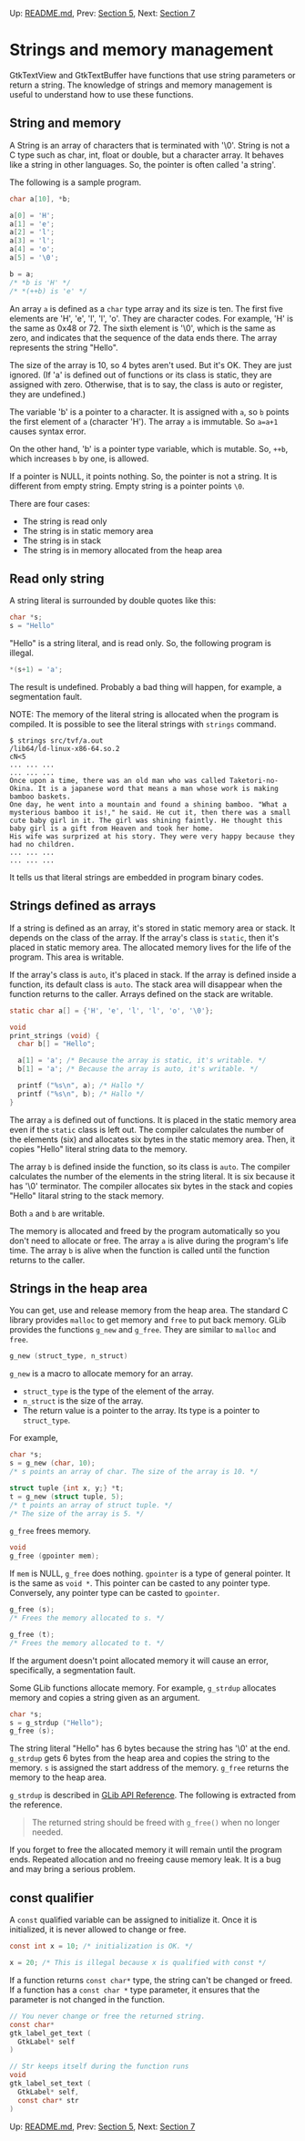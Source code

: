 Up: [README.md](../README.md),  Prev: [Section 5](sec5.md), Next: [Section 7](sec7.md)

# Strings and memory management

GtkTextView and GtkTextBuffer have functions that use string parameters or return a string.
The knowledge of strings and memory management is useful to understand how to use these functions.

## String and memory

A String is an array of characters that is terminated with '\0'.
String is not a C type such as char, int, float or double, but a character array.
It behaves like a string in other languages.
So, the pointer is often called 'a string'.

The following is a sample program.

~~~C
char a[10], *b;

a[0] = 'H';
a[1] = 'e';
a[2] = 'l';
a[3] = 'l';
a[4] = 'o';
a[5] = '\0';

b = a;
/* *b is 'H' */
/* *(++b) is 'e' */
~~~

An array `a` is defined as a `char` type array and its size is ten.
The first five elements are 'H', 'e', 'l', 'l', 'o'.
They are character codes.
For example, 'H' is the same as 0x48 or 72.
The sixth element is '\0', which is the same as zero, and indicates that the sequence of the data ends there.
The array represents the string "Hello".

The size of the array is 10, so 4 bytes aren't used.
But it's OK.
They are just ignored.
(If 'a' is defined out of functions or its class is static, they are assigned with zero.
Otherwise, that is to say, the class is auto or register, they are undefined.)

The variable 'b' is a pointer to a character.
It is assigned with `a`, so `b` points the first element of `a` (character 'H').
The array `a` is immutable.
So `a=a+1` causes syntax error.

On the other hand, 'b' is a pointer type variable, which is mutable.
So, `++b`, which increases `b` by one, is allowed.


If a pointer is NULL, it points nothing.
So, the pointer is not a string.
It is different from empty string.
Empty string is a pointer points `\0`.

There are four cases:

- The string is read only
- The string is in static memory area
- The string is in stack
- The string is in memory allocated from the heap area

## Read only string

A string literal is surrounded by double quotes like this:

~~~C
char *s;
s = "Hello"
~~~

"Hello" is a string literal, and is read only.
So, the following program is illegal.

~~~C
*(s+1) = 'a';
~~~

The result is undefined.
Probably a bad thing will happen, for example, a segmentation fault.

NOTE: The memory of the literal string is allocated when the program is compiled.
It is possible to see the literal strings with `strings` command.

~~~
$ strings src/tvf/a.out
/lib64/ld-linux-x86-64.so.2
cN<5
... ... ...
... ... ...
Once upon a time, there was an old man who was called Taketori-no-Okina. It is a japanese word that means a man whose work is making bamboo baskets.
One day, he went into a mountain and found a shining bamboo. "What a mysterious bamboo it is!," he said. He cut it, then there was a small cute baby girl in it. The girl was shining faintly. He thought this baby girl is a gift from Heaven and took her home.
His wife was surprized at his story. They were very happy because they had no children. 
... ... ...
... ... ...
~~~

It tells us that literal strings are embedded in program binary codes.

## Strings defined as arrays

If a string is defined as an array, it's stored in static memory area or stack.
It depends on the class of the array.
If the array's class is `static`, then it's placed in static memory area.
The allocated memory lives for the life of the program.
This area is writable.

If the array's class is `auto`, it's placed in stack.
If the array is defined inside a function, its default class is `auto`.
The stack area will disappear when the function returns to the caller.
Arrays defined on the stack are writable.

~~~C
static char a[] = {'H', 'e', 'l', 'l', 'o', '\0'};

void
print_strings (void) {
  char b[] = "Hello";

  a[1] = 'a'; /* Because the array is static, it's writable. */
  b[1] = 'a'; /* Because the array is auto, it's writable. */

  printf ("%s\n", a); /* Hallo */
  printf ("%s\n", b); /* Hallo */
}
~~~

The array `a` is defined out of functions.
It is placed in the static memory area even if the `static` class is left out.
The compiler calculates the number of the elements (six) and allocates six bytes in the static memory area.
Then, it copies "Hello" literal string data to the memory.

The array `b` is defined inside the function, so its class is `auto`.
The compiler calculates the number of the elements in the string literal.
It is six because it has '\0' terminator.
The compiler allocates six bytes in the stack and copies "Hello" litaral string to the stack memory.

Both `a` and `b` are writable.

The memory is allocated and freed by the program automatically so you don't need to allocate or free.
The array `a` is alive during the program's life time.
The array `b` is alive when the function is called until the function returns to the caller.

## Strings in the heap area

You can get, use and release memory from the heap area.
The standard C library provides `malloc` to get memory and `free` to put back memory.
GLib provides the functions `g_new` and `g_free`.
They are similar to `malloc` and `free`.

~~~C
g_new (struct_type, n_struct)
~~~

`g_new` is a macro to allocate memory for an array.

- `struct_type` is the type of the element of the array.
- `n_struct` is the size of the array.
- The return value is a pointer to the array.
Its type is a pointer to `struct_type`.

For example,

~~~C
char *s;
s = g_new (char, 10);
/* s points an array of char. The size of the array is 10. */

struct tuple {int x, y;} *t;
t = g_new (struct tuple, 5);
/* t points an array of struct tuple. */
/* The size of the array is 5. */
~~~

`g_free` frees memory.

~~~C
void
g_free (gpointer mem);
~~~

If `mem` is NULL, `g_free` does nothing.
`gpointer` is a type of general pointer.
It is the same as `void *`.
This pointer can be casted to any pointer type.
Conversely, any pointer type can be casted to `gpointer`.

~~~C
g_free (s);
/* Frees the memory allocated to s. */

g_free (t);
/* Frees the memory allocated to t. */
~~~

If the argument doesn't point allocated memory it will cause an error, specifically, a segmentation fault.

Some GLib functions allocate memory.
For example, `g_strdup` allocates memory and copies a string given as an argument.

~~~C
char *s;
s = g_strdup ("Hello");
g_free (s);
~~~

The string literal "Hello" has 6 bytes because the string has '\0' at the end.
`g_strdup` gets 6 bytes from the heap area and copies the string to the memory.
`s` is assigned the start address of the memory.
`g_free` returns the memory to the heap area.

`g_strdup` is described in [GLib API Reference](https://docs.gtk.org/glib/func.strdup.html).
The following is extracted from the reference.

> The returned string should be freed with `g_free()` when no longer needed.

If you forget to free the allocated memory it will remain until the program ends.
Repeated allocation and no freeing cause memory leak.
It is a bug and may bring a serious problem.

## const qualifier

A `const` qualified variable can be assigned to initialize it.
Once it is initialized, it is never allowed to change or free.

~~~C
const int x = 10; /* initialization is OK. */

x = 20; /* This is illegal because x is qualified with const */
~~~

If a function returns `const char*` type, the string can't be changed or freed.
If a function has a `const char *` type parameter, it ensures that the parameter is not changed in the function.

~~~C
// You never change or free the returned string.
const char*
gtk_label_get_text (
  GtkLabel* self
)

// Str keeps itself during the function runs
void
gtk_label_set_text (
  GtkLabel* self,
  const char* str
)
~~~




Up: [README.md](../README.md),  Prev: [Section 5](sec5.md), Next: [Section 7](sec7.md)
